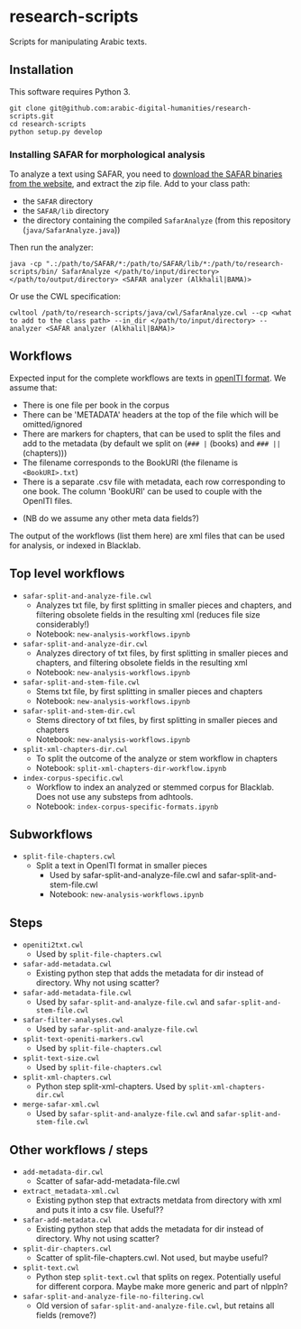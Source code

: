 # research-scripts

Scripts for manipulating Arabic texts.

## Installation

This software requires Python 3.

```
git clone git@github.com:arabic-digital-humanities/research-scripts.git
cd research-scripts
python setup.py develop
```

### Installing SAFAR for morphological analysis

To analyze a text using SAFAR, you need to [download the SAFAR binaries from the website](http://arabic.emi.ac.ma/safar/?q=download), and extract the zip file.
Add to your class path:

* the `SAFAR` directory
* the `SAFAR/lib` directory
* the directory containing the compiled `SafarAnalyze` (from this repository (`java/SafarAnalyze.java`))

Then run the analyzer:
```
java -cp ".:/path/to/SAFAR/*:/path/to/SAFAR/lib/*:/path/to/research-scripts/bin/ SafarAnalyze </path/to/input/directory> </path/to/output/directory> <SAFAR analyzer (Alkhalil|BAMA)>
```

Or use the CWL specification:
```
cwltool /path/to/research-scripts/java/cwl/SafarAnalyze.cwl --cp <what to add to the class path> --in_dir </path/to/input/directory> --analyzer <SAFAR analyzer (Alkhalil|BAMA)>
```

## Workflows

Expected input for the complete workflows are texts in [openITI format](https://alraqmiyyat.github.io/2015/11-08.html). We assume that:
- There is one file per book in the corpus
- There can be 'METADATA' headers at the top of the file which will be omitted/ignored
- There are markers for chapters, that can be used to split the files and add to the metadata (by default we split on (`### |` (books) and `### ||` (chapters)))
- The filename corresponds to the BookURI (the filename is `<BookURI>.txt`)
- There is a separate .csv file with metadata, each row corresponding to one book. The column 'BookURI' can be used to couple with the OpenITI files.
* (NB do we assume any other meta data fields?)

The output of the workflows (list them here) are xml files that can be used for analysis, or indexed in Blacklab.

## Top level workflows

* `safar-split-and-analyze-file.cwl`
	- Analyzes txt file, by first splitting in smaller pieces and chapters, and filtering obsolete fields in the resulting xml (reduces file size considerably!)
	- Notebook: `new-analysis-workflows.ipynb`
* `safar-split-and-analyze-dir.cwl`
	- Analyzes directory of txt files, by first splitting in smaller pieces and chapters, and filtering obsolete fields in the resulting xml
	- Notebook: `new-analysis-workflows.ipynb`
* `safar-split-and-stem-file.cwl`
	- Stems txt file, by first splitting in smaller pieces and chapters
	- Notebook: `new-analysis-workflows.ipynb`
* `safar-split-and-stem-dir.cwl`
	- Stems directory of txt files, by first splitting in smaller pieces and chapters
	- Notebook: `new-analysis-workflows.ipynb`
* `split-xml-chapters-dir.cwl`
	- To split the outcome of the analyze or stem workflow in chapters
	- Notebook: `split-xml-chapters-dir-workflow.ipynb`
* `index-corpus-specific.cwl`
	- Workflow to index an analyzed or stemmed corpus for Blacklab. Does not use any substeps from adhtools.
	- Notebook: `index-corpus-specific-formats.ipynb`

## Subworkflows

* `split-file-chapters.cwl`
  - Split a text in OpenITI format in smaller pieces
	- Used by safar-split-and-analyze-file.cwl and safar-split-and-stem-file.cwl
	- Notebook: `new-analysis-workflows.ipynb`

## Steps

* `openiti2txt.cwl`
	- Used by `split-file-chapters.cwl`
* `safar-add-metadata.cwl`
	- Existing python step that adds the metadata for dir instead of directory. Why not using scatter?
* `safar-add-metadata-file.cwl`
	- Used by `safar-split-and-analyze-file.cwl` and `safar-split-and-stem-file.cwl`
* `safar-filter-analyses.cwl`
	- Used by `safar-split-and-analyze-file.cwl`
* `split-text-openiti-markers.cwl`
	- Used by `split-file-chapters.cwl`
* `split-text-size.cwl`
	- Used by `split-file-chapters.cwl`
* `split-xml-chapters.cwl`
	- Python step split-xml-chapters.  Used by `split-xml-chapters-dir.cwl`
* `merge-safar-xml.cwl`
  - Used by `safar-split-and-analyze-file.cwl` and `safar-split-and-stem-file.cwl`

## Other workflows / steps
* `add-metadata-dir.cwl`
	- Scatter of safar-add-metadata-file.cwl
* `extract_metadata-xml.cwl`
	- Existing python step that extracts metdata from directory with xml and puts it into a csv file. Useful??
* `safar-add-metadata.cwl`
	- Existing python step that adds the metadata for dir instead of directory. Why not using scatter?
* `split-dir-chapters.cwl`
	- Scatter of split-file-chapters.cwl. Not used, but maybe useful?
* `split-text.cwl`
	- Python step `split-text.cwl` that splits on regex. Potentially useful for different corpora. Maybe make more generic and part of nlppln?
* `safar-split-and-analyze-file-no-filtering.cwl`
	- Old version of `safar-split-and-analyze-file.cwl`, but retains all fields (remove?)
